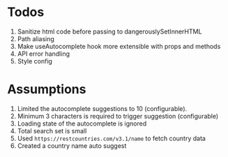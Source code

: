 # Todos

1. Sanitize html code before passing to dangerouslySetInnerHTML
2. Path aliasing
3. Make useAutocomplete hook more extensible with props and methods
4. API error handling
5. Style config

# Assumptions

1. Limited the autocomplete suggestions to 10 (configurable).
2. Minimum 3 characters is required to trigger suggestion (configurable)
3. Loading state of the autocomplete is ignored
4. Total search set is small
5. Used `https://restcountries.com/v3.1/name` to fetch country data
6. Created a country name auto suggest